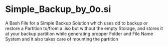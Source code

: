 # Simple_Backup_by_0o.si
A Bash File for a Simple Backup Solution which uses dd to backup or restore a Partition to/from a .iso but without the empty Storage, and stores it at your backup partition while generating propper Folder and File Name System and it also takes care of mounting the partition
